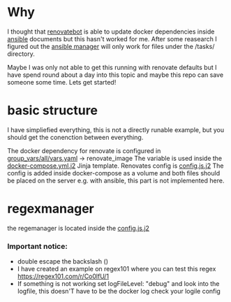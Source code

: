 # Why
I thought that [renovatebot](https://renovatebot.com) is able to update docker dependencies inside [ansible](https://www.ansible.com/) documents but this hasn't worked for me. After some reasearch I figured out the [ansible manager](https://docs.renovatebot.com/modules/manager/ansible/) will only work for files under the /tasks/ directory. 

Maybe I was only not able to get this running with renovate defaults but I have spend round about a day into this topic and maybe this repo can save someone some time. Lets get started!


# basic structure
I have simpliefied everything, this is not a directly runable example, but you should get the conenction between everything.

The docker dependency for renovate is configured in [group_vars/all/vars.yaml](/group_vars/all/vars.yaml) -> renovate_image
The variable is used inside the [docker-compose.yml.j2](/roles/renovate/templates/docker-compose.yml.j2) Jinja template.
Renovates config is [config.js.j2](/roles/renovate/templates/config.js.j2) 
The config is added inside docker-compose as a volume and both files should be placed on the server e.g. with ansible, this part is not implemented here.

# regexmanager
the regemanager is located inside the [config.js.j2](/roles/renovate/templates/config.js.j2)
### Important notice:
- double escape the backslash (\) 
- I have created an example on regex101 where you can test this regex https://regex101.com/r/Co0lfU/1
- If something is not working set logFileLevel: "debug" and look into the logfile, this doesn'T have to be the docker log check your logile config



